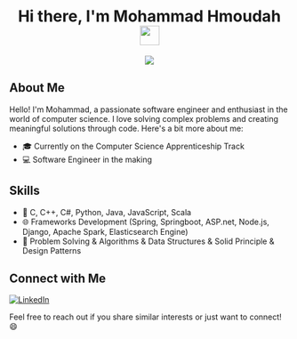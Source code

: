 <h1 align="center">Hi there, I'm Mohammad Hmoudah <img src="https://media.giphy.com/media/hvRJCLFzcasrR4ia7z/giphy.gif" width="35"></h1>

<p align="center">
  <a href="https://github.com/DenverCoder1/readme-typing-svg">
    <img src="https://readme-typing-svg.herokuapp.com?lines=Computer+Science+Apprenticeship+Track;Software+Engineer;&center=true&width=500&height=50">
  </a>
</p>

## About Me

Hello! I'm Mohammad, a passionate software engineer and enthusiast in the world of computer science. I love solving complex problems and creating meaningful solutions through code. Here's a bit more about me:

- 🎓 Currently on the Computer Science Apprenticeship Track
- 💻 Software Engineer in the making

## Skills

- 🔧 C, C++, C#, Python, Java, JavaScript, Scala
- 🌐 Frameworks Development (Spring, Springboot, ASP.net, Node.js, Django, Apache Spark, Elasticsearch Engine)
- 🚀 Problem Solving & Algorithms & Data Structures & Solid Principle & Design Patterns

## Connect with Me
[![LinkedIn](https://img.shields.io/badge/LinkedIn-MohammadHmoudah-blue)](https://www.linkedin.com/in/mhammad-hmouda-a0965b242/)

Feel free to reach out if you share similar interests or just want to connect! 😄
